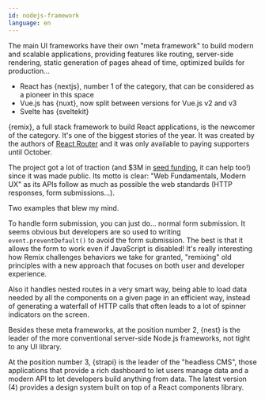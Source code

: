 ```yaml
---
id: nodejs-framework
language: en
---
```


The main UI frameworks have their own "meta framework" to build modern and scalable applications, providing features like routing, server-side rendering, static generation of pages ahead of time, optimized builds for production...

- React has {nextjs}, number 1 of the category, that can be considered as a pioneer in this space
- Vue.js has {nuxt}, now split between versions for Vue.js v2 and v3
- Svelte has {sveltekit}

{remix}, a full stack framework to build React applications, is the newcomer of the category. It's one of the biggest stories of the year. It was created by the authors of [React Router](https://reactrouter.com/) and it was only available to paying supporters until October.

The project got a lot of traction (and $3M in [seed funding](https://remix.run/blog/seed-funding-for-remix), it can help too!) since it was made public. Its motto is clear: "Web Fundamentals, Modern UX" as its APIs follow as much as possible the web standards (HTTP responses, form submissions...).

Two examples that blew my mind.

To handle form submission, you can just do... normal form submission. It seems obvious but developers are so used to writing `event.preventDefault()` to avoid the form submission. The best is that it allows the form to work even if JavaScript is disabled! It's really interesting how Remix challenges behaviors we take for granted, "remixing" old principles with a new approach that focuses on both user and developer experience.

Also it handles nested routes in a very smart way, being able to load data needed by all the components on a given page in an efficient way, instead of generating a waterfall of HTTP calls that often leads to a lot of spinner indicators on the screen.

Besides these meta frameworks, at the position number 2, {nest} is the leader of the more conventional server-side Node.js frameworks, not tight to any UI library.

At the position number 3, {strapi} is the leader of the "headless CMS", those applications that provide a rich dashboard to let users manage data and a modern API to let developers build anything from data. The latest version (4) provides a design system built on top of a React components library.
